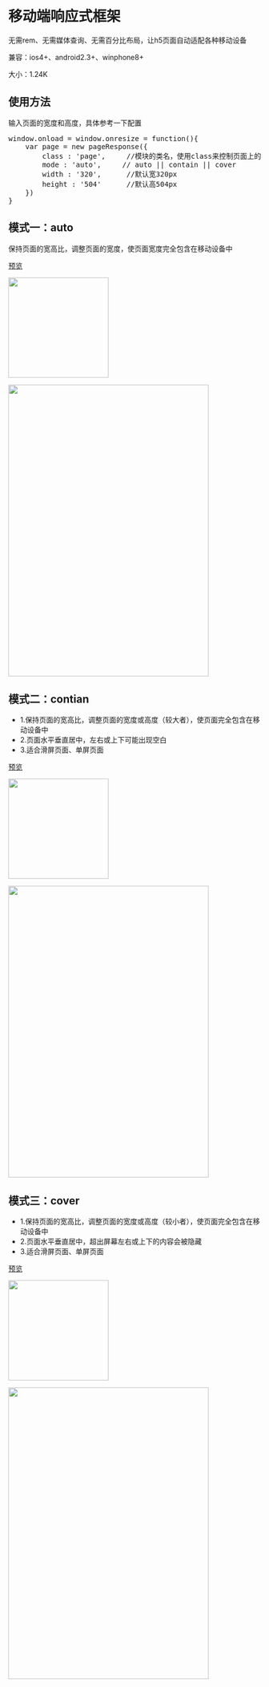 <h1>移动端响应式框架</h1>
<p>无需rem、无需媒体查询、无需百分比布局，让h5页面自动适配各种移动设备</p>
<p>兼容：ios4+、android2.3+、winphone8+</p>
<p>大小：1.24K</p>
<h2>使用方法</h2>
<p>输入页面的宽度和高度，具体参考一下配置</p>
<pre>
window.onload = window.onresize = function(){
    var page = new pageResponse({
        class : 'page',     //模块的类名，使用class来控制页面上的模块(1个或多个)
        mode : 'auto',     // auto || contain || cover 
        width : '320',      //默认宽320px 
        height : '504'      //默认高504px
    })
}
</pre>
<h2>模式一：auto</h2>
<p>保持页面的宽高比，调整页面的宽度，使页面宽度完全包含在移动设备中</p>
<a href="http://1.peunzhang.sinaapp.com/demo/pageResponse/pageResponse_auto.html" target="_blank">预览</a>
<p><img src="https://raw.githubusercontent.com/peunzhang/pageResponse/master/pic/pageResponse_auto.png" width="200" height="200"></p>
<p><img src="https://raw.githubusercontent.com/peunzhang/pageResponse/master/pic/pageResponse_auto.gif" width="400" height="582"></p>
<h2>模式二：contian</h2>
<ul>
<li>1.保持页面的宽高比，调整页面的宽度或高度（较大者），使页面完全包含在移动设备中</li>
<li>2.页面水平垂直居中，左右或上下可能出现空白</li>
<li>3.适合滑屏页面、单屏页面</li>
</ul>
<a href="http://1.peunzhang.sinaapp.com/demo/pageResponse/pageResponse_contain.html" target="_blank">预览</a>
<p><img src="https://raw.githubusercontent.com/peunzhang/pageResponse/master/pic/pageResponse_contain.png" width="200" height="200"></p>
<p><img src="https://raw.githubusercontent.com/peunzhang/pageResponse/master/pic/pageResponse_contain.gif" width="400" height="582"></p>
<h2>模式三：cover</h2>
<ul>
<li>1.保持页面的宽高比，调整页面的宽度或高度（较小者），使页面完全包含在移动设备中</li>
<li>2.页面水平垂直居中，超出屏幕左右或上下的内容会被隐藏 </li>
<li>3.适合滑屏页面、单屏页面</li>
</ul>
<a href="http://1.peunzhang.sinaapp.com/demo/pageResponse/pageResponse_cover.html" target="_blank">预览</a>
<p><img src="https://raw.githubusercontent.com/peunzhang/pageResponse/master/pic/pageResponse_cover.png" width="200" height="200"></p>
<p><img src="https://raw.githubusercontent.com/peunzhang/pageResponse/master/pic/pageResponse_cover.gif" width="400" height="582"></p>
